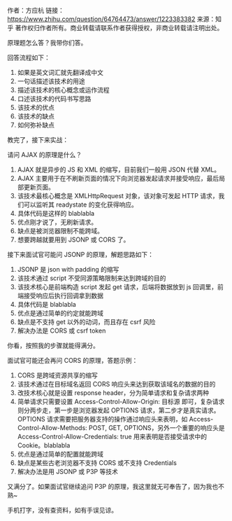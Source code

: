 作者：方应杭
链接：https://www.zhihu.com/question/64764473/answer/1223383382
来源：知乎
著作权归作者所有。商业转载请联系作者获得授权，非商业转载请注明出处。



原理题怎么答？我带你们答。

回答流程如下：

1. 如果是英文词汇就先翻译成中文
2. 一句话描述该技术的用途
3. 描述该技术的核心概念或运作流程
4. 口述该技术的代码书写思路
5. 该技术的优点
6. 该技术的缺点
7. 如何弥补缺点

教完了，接下来实战：

请问 AJAX 的原理是什么？

1. AJAX 就是异步的 JS 和 XML 的缩写，目前我们一般用 JSON 代替 XML。
2. AJAX 主要用于在不刷新页面的情况下向浏览器发起请求并接受响应，最后局部更新页面。
3. 该技术最核心概念是 XMLHttpRequest 对象，该对象可发起 HTTP 请求，我们可以监听其 readystate 的变化获得响应。
4. 具体代码是这样的 blablabla
5. 优点刚才说了，无刷新请求。
6. 缺点是被浏览器限制不能跨域。
7. 想要跨越就要用到 JSONP 或 CORS 了。

接下来面试官可能问 JSONP 的原理，解题思路如下：

1. JSONP 是 json with padding 的缩写
2. 该技术通过 script 不受同源策略限制来达到跨域的目的
3. 该技术核心是前端构造 script 发起 get 请求，后端将数据放到 js 回调里，前端接受响应后执行回调拿到数据
4. 具体代码是 blablabla
5. 优点是通过简单的约定就能跨域
6. 缺点是不支持 get 以外的动词，而且存在 csrf 风险
7. 解决办法是 CORS 或 csrf token

你看，按照我的步骤就能得满分。

面试官可能还会再问 CORS 的原理，答题示例：

1. CORS 是跨域资源共享的缩写
2. 该技术通过在目标域名返回 CORS 响应头来达到获取该域名的数据的目的
3. 改技术核心就是设置 response header，分为简单请求和复杂请求两种
4. 简单请求只需要设置 Access-Control-Allow-Origin: 目标源 即可，复杂请求则分两步走，第一步是浏览器发起 OPTIONS 请求，第二步才是真实请求。OPTIONS 请求需要把服务器支持的操作通过响应头来表明，如 Access-Control-Allow-Methods: POST, GET, OPTIONS，另外一个重要的响应头是 Access-Control-Allow-Credentials: true 用来表明是否接受请求中的 Cookie。blablabla
5. 优点是通过简单的配置就能跨域
6. 缺点是某些古老浏览器不支持 CORS 或不支持 Credentials
7. 解决办法是用 JSONP 或 P3P 等技术

又满分了。如果面试官继续追问 P3P 的原理，我这里就无可奉告了，因为我也不熟~



手机打字，没有查资料，如有手误见谅。